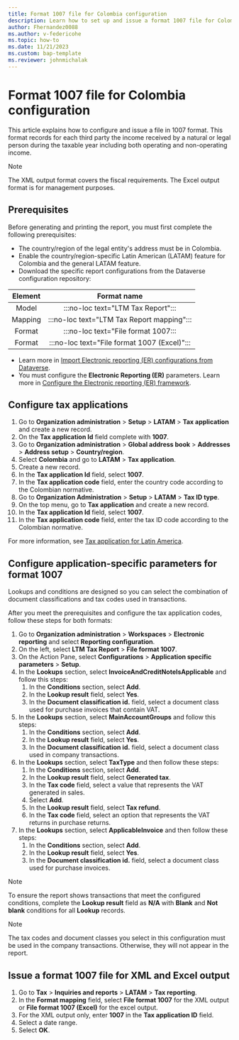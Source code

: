 ```yaml
---
title: Format 1007 file for Colombia configuration
description: Learn how to set up and issue a format 1007 file for Colombia, including an outline on configuring application-specific parameters.
author: Fhernandez0088
ms.author: v-federicohe
ms.topic: how-to
ms.date: 11/21/2023 
ms.custom: bap-template
ms.reviewer: johnmichalak
---
```


# Format 1007 file for Colombia configuration

This article explains how to configure and issue a file in 1007 format. This format records for each third party the income received by a natural or legal person during the taxable year including both operating and non-operating income.

> [!NOTE]
> The XML output format covers the fiscal requirements. The Excel output format is for management purposes.

## Prerequisites

Before generating and printing the report, you must first complete the following prerequisites:

- The country/region of the legal entity's address must be in Colombia. 
- Enable the country/region-specific Latin American (LATAM) feature for Colombia and the general LATAM feature.
- Download the specific report configurations from the Dataverse configuration repository:

| Element |                    Format name                    |
|:-------:|:-------------------------------------------------:|
| Model   |:::no-loc text="LTM Tax Report":::                 |
| Mapping | :::no-loc text="LTM Tax Report mapping":::|
| Format  | :::no-loc text="File format 1007:::      |
| Format  | :::no-loc text="File format 1007 (Excel)":::  |

- Learn more in [Import Electronic reporting (ER) configurations from Dataverse](gsw-import-er-config-dataverse.md).
- You must configure the **Electronic Reporting (ER)** parameters. Learn more in [Configure the Electronic reporting (ER) framework](fin-ops-core/dev-itpro/analytics/electronic-reporting-er-configure-parameters.md).

## Configure tax applications

1. Go to **Organization administration** \> **Setup** \> **LATAM** \> **Tax application** and create a new record.
1. On the **Tax application Id** field complete with **1007**.
1. Go to **Organization administration** \> **Global address book** \> **Addresses** \> **Address setup** \> **Country/region**.
1. Select **Colombia** and go to **LATAM** \> **Tax application**.
1. Create a new record.
1. In the **Tax application Id** field, select **1007**.
1. In the **Tax application code** field, enter the country code according to the Colombian normative.
1. Go to **Organization Administration** \> **Setup** \> **LATAM** \> **Tax ID type**.
1. On the top menu, go to **Tax application** and create a new record.
1. In the **Tax application Id** field, select **1007**.
1. In the **Tax application code** field, enter the tax ID code according to the Colombian normative.

For more information, see [Tax application for Latin America](ltm-core-tax-application.md).

## Configure application-specific parameters for format 1007

Lookups and conditions are designed so you can select the combination of document classifications and tax codes used in transactions.

After you meet the prerequisites and configure the tax application codes, follow these steps for both formats:
1. Go to **Organization administration** \> **Workspaces** \> **Electronic reporting** and select **Reporting configuration**.
1. On the left, select **LTM Tax Report** \> **File format 1007**.
1. On the Action Pane, select **Configurations** \> **Application specific parameters** \> **Setup**.
1. In the **Lookups** section, select **InvoiceAndCreditNoteIsApplicable** and follow this steps:
   1. In the **Conditions** section, select **Add**.
   1. In the **Lookup result** field, select **Yes**.
   1. In the **Document classification id.** field, select a document class used for purchase invoices that contain VAT.
1. In the **Lookups** section, select **MainAccountGroups** and follow this steps: 
   1. In the **Conditions** section, select **Add**.
   1. In the **Lookup result** field, select **Yes**.
   1. In the **Document classification id.** field, select a document class used in company transactions.
1. In the **Lookups** section, select **TaxType** and then follow these steps:
   1. In the **Conditions** section, select **Add**.
    1. In the **Lookup result** field, select **Generated tax**.
    1. In the **Tax code** field, select a value that represents the VAT generated in sales.
   1. Select **Add**.
    1. In the **Lookup result** field, select **Tax refund**.
    1. In the **Tax code** field, select an option that represents the VAT returns in purchase returns.
1. In the **Lookups** section, select **ApplicableInvoice** and then follow these steps:
   1. In the **Conditions** section, select **Add**.
   1. In the **Lookup result** field, select **Yes**.
   1. In the **Document classification id.** field, select a document class used for purchase invoices.

> [!NOTE]
> To ensure the report shows transactions that meet the configured conditions, complete the **Lookup result** field as **N/A** with **Blank** and **Not blank** conditions for all **Lookup** records.

> [!NOTE]
>The tax codes and document classes you select in this configuration must be used in the company transactions. Otherwise, they will not appear in the report.

## Issue a format 1007 file for XML and Excel output

1. Go to **Tax** \> **Inquiries and reports** \> **LATAM** \> **Tax reporting**.
1. In the **Format mapping** field, select **File format 1007** for the XML output or **File format 1007 (Excel)** for the excel output.
1. For the XML output only, enter **1007** in the **Tax application ID** field.
1. Select a date range.
1. Select **OK**.
